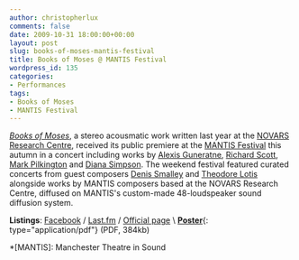 ```yaml
---
author: christopherlux
comments: false
date: 2009-10-31 18:00:00+00:00
layout: post
slug: books-of-moses-mantis-festival
title: Books of Moses @ MANTIS Festival
wordpress_id: 135
categories:
- Performances
tags:
- Books of Moses
- MANTIS Festival
---
```


[_Books of Moses_](/2008/06/books-of-moses-2/), a stereo acousmatic work written last year at the [NOVARS Research Centre](http://www.novars.manchester.ac.uk/), received its public premiere at the [MANTIS Festival](http://www.novars.manchester.ac.uk/mantis/09fall/index.html) this autumn in a concert including works by [Alexis Guneratne](http://www.myspace.com/alexissonare), [Richard Scott](http://vimeo.com/7208003), [Mark Pilkington](http://www.thought-universe.co.uk/) and [Diana Simpson](http://www.dianasimpson.org.uk/). The weekend festival featured curated concerts from guest composers [Denis Smalley](http://www.city.ac.uk/music/staff/dsmalley.html) and [Theodore Lotis](http://www.electrocd.com/en/bio/lotis_th/) alongside works by MANTIS composers based at the NOVARS Research Centre, diffused on MANTIS's custom-made 48-loudspeaker sound diffusion system.

**Listings**: [Facebook](http://www.facebook.com/event.php?eid=321859600226) / [Last.fm](http://www.last.fm/event/1271225) / [Official page](http://www.novars.manchester.ac.uk/mantis/09fall/index.html) \\
[**Poster**](http://v1.chrisswithinbank.net/images/mantisposter.pdf){: type="application/pdf"} (PDF, 384kb)

  *[MANTIS]: Manchester Theatre in Sound
